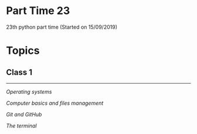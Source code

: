 # Part Time 23

23th python part time (Started on 15/09/2019)

# Topics

## Class 1
---
*Operating systems*

*Computer basics and files management*

*Git and GitHub*

*The terminal*



